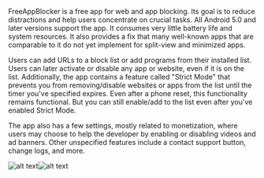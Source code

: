 FreeAppBlocker is a free app for web and app blocking. Its goal is to reduce distractions and help users concentrate on crucial tasks. All Android 5.0 and later versions support the app. It consumes very little battery life and system resources. It also provides a fix that many well-known apps that are comparable to it do not yet implement for split-view and minimized apps.

Users can add URLs to a block list or add programs from their installed list. Users can later activate or disable any app or website, even if it is on the list. Additionally, the app contains a feature called "Strict Mode" that prevents you from removing/disable websites or apps from the list until the timer you've specified expires. Even after a phone reset, this functionality remains functional. But you can still enable/add to the list even after you've enabled Strict Mode.

The app also has a few settings, mostly related to monetization, where users may choose to help the developer by enabling or disabling videos and ad banners. Other unspecified features include a contact support button, change logs, and more.

![alt text](https://i.imgur.com/qj6VzDn.jpeg)![alt text](https://i.imgur.com/AKKTKuZ.jpeg)
